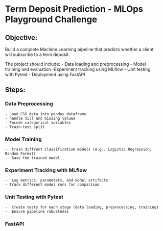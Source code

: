# Term Deposit Prediction - MLOps Playground Challenge

## Objective: 
Build a complete Machine Learning pipeline that predicts whether a client will subscribe to a term deposit. 

The project should include:
    - Data loading and preprocessing
    - Model training and evaluation
    -Experiment tracking using MLflow
    - Unit testing with Pytest
    - Deployment using FastAPI


## Steps:

### Data Preprocessing

    - Load CSV data into pandas dataframe
    - handle nill and missing values
    - Encode categorical variables
    - Train-test split

### Model Training
    -  train diffrent classification models (e.g., Logistic Regression, Random Forest)
    -  Save the trained model

### Experiment Tracking with MLflow
    -  Log metrics, parameters, and model artifacts
    - Track different model runs for comparison

### Unit Testing with Pytest
    -  Create tests for each stage (data loading, preprocessing, training)
    -  Ensure pipeline robustness

### FastAPI
